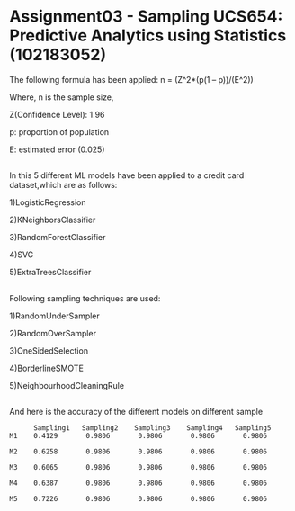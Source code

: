 # Assignment03 - Sampling UCS654: Predictive Analytics using Statistics (102183052)
The following formula has been applied:
n = (Z^2*(p(1 – p))/(E^2))

Where,
n is the sample size,

Z(Confidence Level): 1.96

p: proportion of population 

E: estimated error (0.025)

##

In this 5 different ML models have been applied to a credit card dataset,which are as follows:

1)LogisticRegression 

2)KNeighborsClassifier

3)RandomForestClassifier

4)SVC

5)ExtraTreesClassifier

##
Following sampling techniques are used:

1)RandomUnderSampler

2)RandomOverSampler

3)OneSidedSelection

4)BorderlineSMOTE

5)NeighbourhoodCleaningRule

##
And here is the accuracy of the different models on different sample 

          Sampling1   Sampling2    Sampling3    Sampling4   Sampling5
    M1    0.4129       0.9806       0.9806       0.9806       0.9806   

    M2    0.6258       0.9806       0.9806       0.9806       0.9806   

    M3    0.6065       0.9806       0.9806       0.9806       0.9806    

    M4    0.6387       0.9806       0.9806       0.9806       0.9806   

    M5    0.7226       0.9806       0.9806       0.9806       0.9806   



##



##
